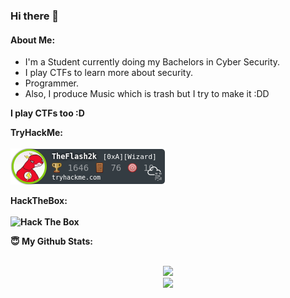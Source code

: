 ### Hi there 👋
#### About Me:
- I'm a Student currently doing my Bachelors in Cyber Security.
- I play CTFs to learn more about security.
- Programmer.
- Also, I produce Music which is trash but I try to make it :DD

<!--
<summary><b>The tools in my arsenal: </summary>
<img src="https://img.shields.io/badge/-Visual%20Studio%20Code-23A9F2?style=flat-square&logo=Visual%20Studio%20Code&logoColor=white"/>
<img src="https://img.shields.io/badge/-Github-181717?style=flat-square&logo=GitHub&logoColor=white"/>
-->
<summary><b>I play CTFs too :D</summary>
<p align="center">
  <summary><b>TryHackMe</b>: </summary>
  <br>
  <img src="assets/thm.png">
</p>
  
<p align="center">
  <summary><b>HackTheBox</b>: </summary>
  <br>
  <img src="http://www.hackthebox.eu/badge/image/250278" alt="Hack The Box">
</p>
  
<summary> 😇 <b>My Github Stats</b>: </summary>
<br>
<p align = "center">
  <img src = "https://github-readme-stats.vercel.app/api?username=theflash2k&show_icons=true&theme=tokyonight&line_height=27">
  <br>
  <img src = "https://github-readme-stats.vercel.app/api/top-langs/?username=theflash2k&hide=css,java,html&theme=tokyonight">
</p>

